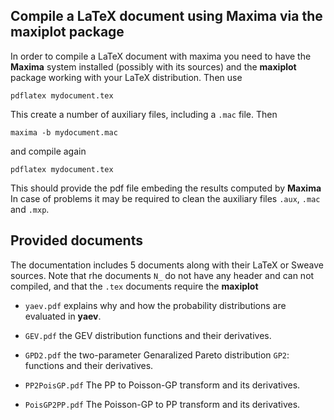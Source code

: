 Compile a LaTeX document using Maxima via the **maxiplot** package
------------------------------------------------------------------

In order to compile a LaTeX document with maxima you need to have the
**Maxima** system installed (possibly with its sources) and the
**maxiplot** package working with your LaTeX distribution. Then use

    pdflatex mydocument.tex

This create a number of auxiliary files, including a `.mac` file. Then

    maxima -b mydocument.mac

and compile again

    pdflatex mydocument.tex

This should provide the pdf file embeding the results computed by
**Maxima** In case of problems it may be required to clean the auxiliary
files `.aux`, `.mac` and `.mxp`.

Provided documents
------------------

The documentation includes 5 documents along with their LaTeX or Sweave
sources. Note that rhe documents `N_` do not have any header and can not
compiled, and that the `.tex` documents require the **maxiplot**

-   `yaev.pdf` explains why and how the probability distributions are
    evaluated in **yaev**.

-   `GEV.pdf` the GEV distribution functions and their derivatives.

-   `GPD2.pdf` the two-parameter Genaralized Pareto distribution `GP2`:
    functions and their derivatives.

-   `PP2PoisGP.pdf` The PP to Poisson-GP transform and its derivatives.

-   `PoisGP2PP.pdf` The Poisson-GP to PP transform and its derivatives.
